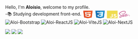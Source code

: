 Hello, I'm <b>Aloísio</b>, welcome to my profile.
<br>-📚 Studying development front-end.
<img align="center" alt="Aloi-Html" height="25" width="35" src="https://raw.githubusercontent.com/devicons/devicon/master/icons/html5/html5-original.svg">
<img align="center" alt="Aloi-Css" height="25" width="35" src="https://raw.githubusercontent.com/devicons/devicon/master/icons/css3/css3-original.svg">
<img align="center" alt="Aloi-Js" height="25" width="35" src="https://raw.githubusercontent.com/devicons/devicon/master/icons/javascript/javascript-plain.svg">
<img align="center" alt="Aloi-Sass" height="30" width="35" src="https://github.com/devicons/devicon/blob/v2.16.0/icons/sass/sass-original.svg">
<img align="center" alt="Aloi-Bootstrap" height="25" width="35" src="https://cdn.jsdelivr.net/gh/devicons/devicon@latest/icons/bootstrap/bootstrap-original.svg">
<img align="center" alt="Aloi-ReactJS" height="25" width="35" src="https://cdn.jsdelivr.net/gh/devicons/devicon@latest/icons/react/react-original.svg">
<img align="center" alt="Aloi-ViteJS" height="25" width="35" src="https://cdn.jsdelivr.net/gh/devicons/devicon@latest/icons/vitejs/vitejs-original.svg">
<img align="center" alt="Aloi-NextJS" height="25" width="35" src="https://cdn.jsdelivr.net/gh/devicons/devicon@latest/icons/nextjs/nextjs-original.svg">
<div> 
  <a href="https://link-tree-aloisio.netlify.app/" target="_blank"><img src="https://img.shields.io/badge/linktree-39E09B?style=for-the-badge&logo=linktree&logoColor=white" target="_blank"></a>
  <a href="https://www.linkedin.com/in/aloísio-vitório-a557a4220/" target="_blank"><img src="https://img.shields.io/badge/-LinkedIn-%230077B5?style=for-the-badge&logo=linkedin&logoColor=white" target="_blank"></a>
  <a href = "mailto:aloisiofernandes55@gmail.com"><img src="https://img.shields.io/badge/Gmail-D14836?style=for-the-badge&logo=gmail&logoColor=white" target="_blank"></a>
</div>    

